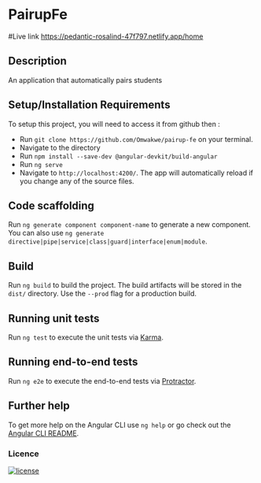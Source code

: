 # PairupFe

#Live link
https://pedantic-rosalind-47f797.netlify.app/home

## Description
An application that automatically pairs students


## Setup/Installation Requirements
To setup this project, you will need to access it from github then :
- Run `git clone https://github.com/Omwakwe/pairup-fe` on your terminal.
- Navigate to the directory
- Run `npm install --save-dev @angular-devkit/build-angular`
- Run `ng serve`
- Navigate to `http://localhost:4200/`. The app will automatically reload if you change any of the source files.


## Code scaffolding

Run `ng generate component component-name` to generate a new component. You can also use `ng generate directive|pipe|service|class|guard|interface|enum|module`.

## Build

Run `ng build` to build the project. The build artifacts will be stored in the `dist/` directory. Use the `--prod` flag for a production build.

## Running unit tests

Run `ng test` to execute the unit tests via [Karma](https://karma-runner.github.io).

## Running end-to-end tests

Run `ng e2e` to execute the end-to-end tests via [Protractor](http://www.protractortest.org/).

## Further help

To get more help on the Angular CLI use `ng help` or go check out the [Angular CLI README](https://github.com/angular/angular-cli/blob/master/README.md).

### Licence
[![license](https://img.shields.io/github/license/DAVFoundation/captain-n3m0.svg?style=flat-square)](https://github.com/Omwakwe/pairup-fe/blob/ft-tests/License)
